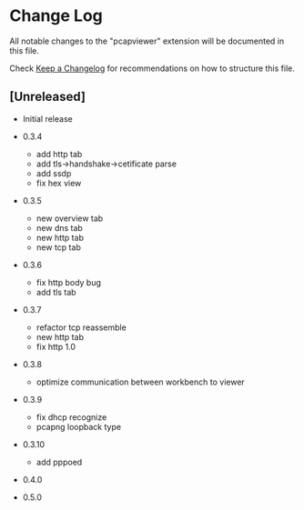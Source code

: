 # Change Log

All notable changes to the "pcapviewer" extension will be documented in this file.

Check [Keep a Changelog](http://keepachangelog.com/) for recommendations on how to structure this file.

## [Unreleased]

- Initial release

- 0.3.4
  * add http tab
  * add tls->handshake->cetificate parse
  * add ssdp 
  * fix hex view

- 0.3.5
  * new overview tab
  * new dns tab
  * new http tab
  * new tcp tab

- 0.3.6
  * fix http body bug
  * add tls tab

- 0.3.7
  * refactor tcp reassemble
  * new http tab
  * fix http 1.0

- 0.3.8
  * optimize communication between workbench to viewer

- 0.3.9
  * fix dhcp recognize
  * pcapng loopback type
  
- 0.3.10
  * add pppoed

- 0.4.0
- 0.5.0